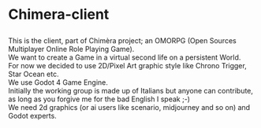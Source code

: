 # Chimera-client</p>
This is the client, part of Chimèra project; an OMORPG (Open Sources Multiplayer Online Role Playing Game).</br>
We want to create a Game in a virtual second life on a persistent World.</br>
For now we decided to use 2D/Pixel Art graphic style like Chrono Trigger, Star Ocean etc.</br>
We use Godot 4 Game Engine.</br>
Initially the working group is made up of Italians but anyone can contribute, as long as you forgive me for the bad English I speak ;-)</br>
We need 2d graphics (or ai users like scenario, midjourney and so on) and Godot experts.
